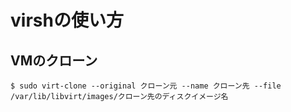 # virshの使い方

## VMのクローン

```
$ sudo virt-clone --original クローン元 --name クローン先 --file /var/lib/libvirt/images/クローン先のディスクイメージ名
```
